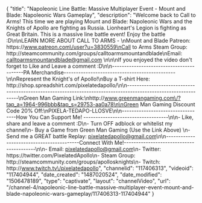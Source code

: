 {
    "title": "Napoleonic Line Battle: Massive Multiplayer Event - Mount and Blade: Napoleonic Wars Gameplay",
    "description": "Welcome back to Call to Arms!  This time we are playing Mount and Blade: Napoleonic Wars and the Knights of Apollo are fighting as Russia.  Lionheart's Legion is fighting as Great Britain.  This is a massive line battle event!  Enjoy the battle :D\n\nLEARN MORE ABOUT CALL TO ARMS - \nMount and Blade Patreon: https:\/\/www.patreon.com\/user?u=3830559\nCall to Arms Steam Group: http:\/\/steamcommunity.com\/groups\/calltoarmsmountandblade\nEmail: calltoarmsmountandblade@gmail.com \n\n\nIf you enjoyed the video don't forget to Like and Leave a comment :D\n\n-----------------------------------------PA Merchandise----------------------------------------------\n\nRepresent the Knight's of Apollo!\nBuy a T-shirt Here: http:\/\/shop.spreadshirt.com\/pixelatedapollo\/\n\n---------------------------------------------------------------------------------------------------------------\nGreen Man Gaming Link:\nhttp:\/\/www.greenmangaming.com\/?tap_a=1964-996bbb&tap_s=29753-aa0a78\n\nGreen Man Gaming Discount Code 20% Off:\nPIXELA-TEDAPO-LLOSVE\n\n----------------------------------How You Can Support Me! -----------------------------------\n\n- Like, share and leave a comment :D\n- Turn OFF adblock or whitelist my channel\n- Buy a Game from Green Man Gaming (Use the Link Above) \n- Send me a GREAT battle Replay: pixelatedapollo@gmail.com\n\n------------------------------------------Connect With Me!-----------------------------------------\n\n- Email: pixelatedapollo@gmail.com\n- Twitter: https:\/\/twitter.com\/PixelatedApollo\n- Steam Group:  http:\/\/steamcommunity.com\/groups\/apollosknights\n- Twitch: http:\/\/www.twitch.tv\/pixelatedapollo",
    "channelid": "117406313",
    "videoid": "117404944",
    "date_created": "1487020524",
    "date_modified": "1506478189",
    "type": "captivate",
    "layout": "channelVideo",
    "url": "\/channel-4\/napoleonic-line-battle-massive-multiplayer-event-mount-and-blade-napoleonic-wars-gameplay\/117406313-117404944"
}